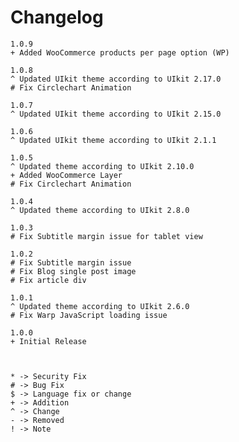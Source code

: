 # Changelog

	1.0.9
	+ Added WooCommerce products per page option (WP)

    1.0.8
    ^ Updated UIkit theme according to UIkit 2.17.0
    # Fix Circlechart Animation

    1.0.7
    ^ Updated UIkit theme according to UIkit 2.15.0

    1.0.6
    ^ Updated UIkit theme according to UIkit 2.1.1

    1.0.5
    ^ Updated theme according to UIkit 2.10.0
    + Added WooCommerce Layer
    # Fix Circlechart Animation

	1.0.4
    ^ Updated theme according to UIkit 2.8.0

	1.0.3
    # Fix Subtitle margin issue for tablet view

	1.0.2
    # Fix Subtitle margin issue
    # Fix Blog single post image
    # Fix article div

	1.0.1
    ^ Updated theme according to UIkit 2.6.0
	# Fix Warp JavaScript loading issue

	1.0.0
	+ Initial Release



	* -> Security Fix
	# -> Bug Fix
	$ -> Language fix or change
	+ -> Addition
	^ -> Change
	- -> Removed
	! -> Note
